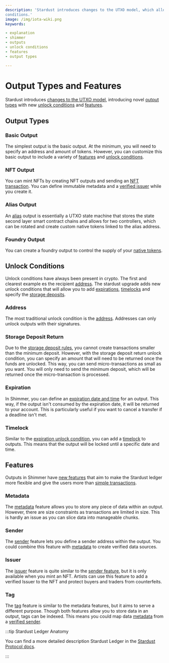 ```yaml
---
description: 'Stardust introduces changes to the UTXO model, which allow for new output types, features, and unlock
conditions.'
image: /img/iota-wiki.png
keywords:

- explanation
- shimmer
- outputs
- unlock conditions
- features
- output types

---
```


# Output Types and Features

Stardust introduces [changes to the UTXO model](/introduction/explanations/what_is_stardust/rethink_utxo), introducing novel [output types](#output-types) with new [unlock conditions](#unlock-conditions) and [features](#features).

## Output Types

### Basic Output

The simplest output is the basic output. At the minimum, you will need to specify an address and amount of tokens. However, you can customize this basic output to include a variety of [features](#features) and [unlock conditions](#unlock-conditions).

### NFT Output

You can mint NFTs by creating NFT outputs and sending an [NFT transaction](/introduction/explanations/ledger/nft). You can define immutable metadata and a [verified issuer](#issuer) while you create it.

### Alias Output

An [alias](/introduction/explanations/ledger/alias) output is essentially a UTXO state machine that stores the state second layer smart contract chains and allows for two controllers, which can be rotated and create custom native tokens linked to the alias address.

### Foundry Output

You can create a foundry output to control the supply of your [native tokens](/introduction/explanations/ledger/foundry).

## Unlock Conditions

Unlock conditions have always been present in crypto. The first and clearest example es the recipient [address](#address). The stardust upgrade adds new unlock conditions that will allow you to add [expirations](#expiration), [timelocks](#timelocks) and specify the [storage deposits](#storage-deposit-return).

### Address

The most traditional unlock condition is the [address](/introduction/explanations/what_is_stardust/unlock_conditions#address).
Addresses can only unlock outputs with their signatures.

### Storage Deposit Return

Due to the [storage deposit rules](./welcome.mdx#storage-deposits), you cannot create transactions smaller than the minimum deposit. However, with the storage deposit return unlock condition, you can specify an amount that will need to be returned once the funds are unlocked. This way, you can send micro-transactions as small as you want. You will only need to send the minimum deposit, which will be returned once the micro-transaction is processed.

### Expiration

In Shimmer, you can define an [expiration date and time](/introduction/explanations/what_is_stardust/unlock_conditions#expiration) for an output. This way, if the output isn't consumed by the expiration date, it will be returned to your account. This is particularly useful if you want to cancel a transfer if a deadline isn't met. 

### Timelock

Similar to the [expiration unlock condition](#expiration), you can add a [timelock](/introduction/explanations/what_is_stardust/unlock_conditions#timelock) to outputs. This means that the output will be locked until a specific date and time.

## Features

Outputs in Shimmer have [new features](/introduction/explanations/what_is_stardust/output_features) that aim to make the Stardust ledger more flexible and give the users more than [simple transactions](/introduction/explanations/ledger/simple_transfers).

### Metadata

The [metadata](/introduction/explanations/what_is_stardust/output_features#metadata) feature allows you to store any piece of data within an output. However, there are size constraints as transactions are limited in size. This is hardly an issue as you can slice data into manageable chunks.

### Sender

The [sender](/introduction/explanations/what_is_stardust/output_features#sender) feature lets you define a sender address within the output. You could combine this feature with [metadata](#metadata) to create verified data sources.

### Issuer

The [issuer](/introduction/explanations/what_is_stardust/output_features#issuer) feature is quite similar to the [sender feature](#sender), but it is only available when you mint an NFT. Artists can use this feature to add a verified Issuer to the NFT and protect buyers and traders from counterfeits.

### Tag

The [tag](/introduction/explanations/what_is_stardust/output_features#tag) feature is similar to the metadata features, but it aims to serve a different purpose. Though both features allow you to store data in an output, tags can be indexed. This means you could map data [metadata](#metadata) from a [verified sender](#sender).

:::tip Stardust Ledger Anatomy

You can find a more detailed description Stardust Ledger in the [Stardust Protocol docs](/introduction/welcome).

:::
